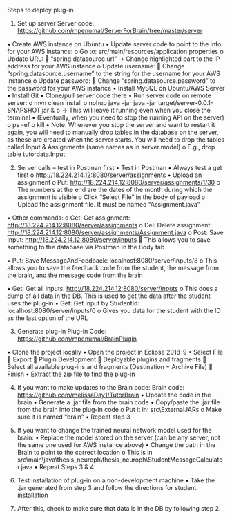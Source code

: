 Steps to deploy plug-in

1.	Set up server
Server code: https://github.com/mpenumal/ServerForBrain/tree/master/server

•	Create AWS instance on Ubuntu
•	Update server code to point to the info for your AWS instance:
o	Go to: src/main/resources/application.properties
o	Update URL:
	“spring.datasource.url” -> Change highlighted part to the IP address for your AWS instance
o	Update username:
	Change “spring.datasource.username” to the string for the username for your AWS instance
o	Update password:
	Change “spring.datasource.password” to the password for your AWS instance
•	Install MySQL on Ubuntu/AWS Server
•	Install Git
•	Clone/pull server code there
•	Run server code on remote server:
o	mvn clean install
o	nohup java -jar java -jar target/server-0.0.1-SNAPSHOT.jar &
o	-> This will leave it running even when you close the terminal
•	(Eventually, when you need to stop the running API on the server)
o	ps -ef
o	kill <PID>
•	Note: Whenever you stop the server and want to restart it again, you will need to manually drop tables in the database on the server, as these are created when the server starts. You will need to drop the tables called Input & Assignments (same names as in server.model)
o	E.g., drop table tutordata.Input

2.	Server calls – test in Postman first
•	Test in Postman
•	Always test a get first
o	http://18.224.214.12:8080/server/assignments
•	Upload an assignment
o	Put: http://18.224.214.12:8080/server/assignments/1/30
o	The numbers at the end are the dates of the month during which the assignment is visible
o	Click “Select File” in the body of payload
o	Upload the assignment file. It must be named “Assignment.java”
 
•	Other commands:
o	Get: Get assignment: http://18.224.214.12:8080/server/assignments
o	Del: Delete assignment: http://18.224.214.12:8080/server/assignments/Assignment.java
o	Post: Save Input: http://18.224.214.12:8080/server/inputs
	This allows you to save something to the database via Postman in the Body tab
 

•	Put: Save MessageAndFeedback: localhost:8080/server/inputs/8
o	This allows you to save the feedback code from the student, the message from the brain, and the message code from the brain
 

•	Get: Get all inputs: http://18.224.214.12:8080/server/inputs
o	This does a dump of all data in the DB. This is used to get the data after the student uses the plug-in
•	Get: Get input by StudentId: localhost:8080/server/inputs/0
o	Gives you data for the student with the ID as the last option of the URL

3.	Generate plug-in
Plug-in Code: https://github.com/mpenumal/BrainPlugin

•	Clone the project locally
•	Open the project in Eclipse 2018-9
•	Select File  Export  Plugin Development  Deployable plugins and fragments  Select all available plug-ins and fragments (Destination = Archive File)  Finish
•	Extract the zip file to find the plug-in

4.	If you want to make updates to the Brain code:
Brain code: https://github.com/melissaDay1/TutorBrain
•	Update the code in the brain
•	Generate a .jar file from the brain code
•	Copy/paste the .jar file from the brain into the plug-in code
o	Put it in: src\ExternalJARs
o	Make sure it is named “brain”
•	Repeat step 3

5.	If you want to change the trained neural network model used for the brain:
•	Replace the model stored on the server (can be any server, not the same one used for AWS instance above)
•	Change the path in the Brain to point to the correct location
o	This is in src\main\java\thesis_neuroph\thesis_neuroph\StudentMessageCalculator.java
•	Repeat Steps 3 & 4
 

6.	Test installation of plug-in on a non-development machine
•	Take the .jar generated from step 3 and follow the directions for student installation

7.	After this, check to make sure that data is in the DB by following step 2.
